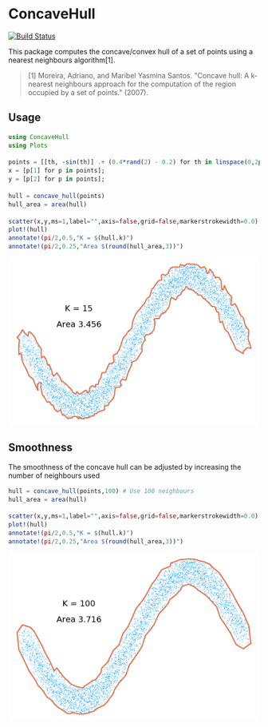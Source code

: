 # ConcaveHull

[![Build Status](https://travis-ci.org/lstagner/ConcaveHull.jl.svg?branch=master)](https://travis-ci.org/lstagner/ConcaveHull.jl)

This package computes the concave/convex hull of a set of points using a nearest neighbours algorithm[1].

>[1] Moreira, Adriano, and Maribel Yasmina Santos. "Concave hull: A k-nearest neighbours approach for the computation of the region occupied by a set of points." (2007).

## Usage

```julia
using ConcaveHull
using Plots

points = [[th, -sin(th)] .+ (0.4*rand(2) - 0.2) for th in linspace(0,2pi,5000)];
x = [p[1] for p in points];
y = [p[2] for p in points];

hull = concave_hull(points)
hull_area = area(hull)

scatter(x,y,ms=1,label="",axis=false,grid=false,markerstrokewidth=0.0)
plot!(hull)
annotate!(pi/2,0.5,"K = $(hull.k)")
annotate!(pi/2,0.25,"Area $(round(hull_area,3))")
```
![](./docs/hull_15.png)

## Smoothness
The smoothness of the concave hull can be adjusted by increasing the number of neighbours used
```julia
hull = concave_hull(points,100) # Use 100 neighbours
hull_area = area(hull)

scatter(x,y,ms=1,label="",axis=false,grid=false,markerstrokewidth=0.0)
plot!(hull)
annotate!(pi/2,0.5,"K = $(hull.k)")
annotate!(pi/2,0.25,"Area $(round(hull_area,3))")
```
![](./docs/hull_100.png)
